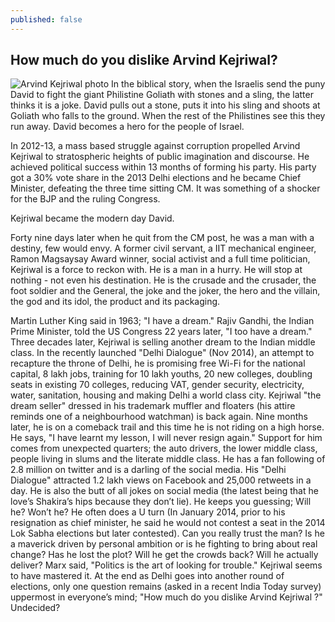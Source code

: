```yaml
---
published: false
---
```



## How much do you dislike Arvind Kejriwal?
![Arvind Kejriwal photo](https://upload.wikimedia.org/wikipedia/commons/thumb/0/06/ArvindKejriwal2.jpg/480px-ArvindKejriwal2.jpg)
In the biblical story, when the Israelis send the puny David to fight the giant Philistine Goliath with stones and a sling, the latter thinks it is a joke. David pulls out a stone, puts it into his sling and shoots at Goliath who falls to the ground. When the rest of the Philistines see this they run away. David becomes a hero for the people of Israel.

In 2012-13, a mass based struggle against corruption propelled Arvind Kejriwal to stratospheric heights of public imagination and discourse. He achieved political success within 13 months of forming his party. His party got a 30% vote share in the 2013 Delhi elections and he became Chief Minister, defeating the three time sitting CM. It was something of a shocker for the BJP and the ruling Congress.

Kejriwal became the modern day David.

Forty nine days later when he quit from the CM post, he was a man with a destiny, few would envy.
A former civil servant, a IIT mechanical engineer, Ramon Magsaysay Award winner, social activist and a full time politician, Kejriwal is a force to reckon with. He is a man in a hurry. He will stop at nothing - not even his destination. He is the crusade and the crusader, the foot soldier and the General, the joke and the joker, the hero and the villain, the god and its idol, the product and its packaging.

Martin Luther King said in 1963; "I have a dream." Rajiv Gandhi, the Indian Prime Minister, told the US Congress 22 years later, "I too have a dream." Three decades later, Kejriwal is selling another dream to the Indian middle class.
In the recently launched "Delhi Dialogue" (Nov 2014), an attempt to recapture the throne of Delhi, he is promising free Wi-Fi for the national capital, 8 lakh jobs, training for 10 lakh youths, 20 new colleges, doubling seats in existing 70 colleges, reducing VAT, gender security, electricity, water, sanitation, housing and making Delhi a world class city. Kejriwal "the dream seller" dressed in his trademark muffler and floaters (his attire reminds one of a neighbourhood watchman) is back again.
Nine months later, he is on a comeback trail and this time he is not riding on a high horse. He says, "I have learnt my lesson, I will never resign again."
Support for him comes from unexpected quarters; the auto drivers, the lower middle class, people living in slums and the literate middle class. He has a fan following of 2.8 million on twitter and is a darling of the social media. His "Delhi Dialogue" attracted 1.2 lakh views on Facebook and 25,000 retweets in a day. He is also the butt of all jokes on social media (the latest being that he love’s Shakira’s hips because they don’t lie).
He keeps you guessing; Will he? Won’t he? He often does a U turn (In January 2014, prior to his resignation as chief minister, he said he would not contest a seat in the 2014 Lok Sabha elections but later contested). Can you really trust the man? Is he a maverick driven by personal ambition or is he fighting to bring about real change? Has he lost the plot? Will he get the crowds back? Will he actually deliver?
Marx said, "Politics is the art of looking for trouble." Kejriwal seems to have mastered it.
At the end as Delhi goes into another round of elections, only one question remains (asked in a recent India Today survey) uppermost in everyone’s mind; "How much do you dislike Arvind Kejriwal ?"
Undecided?
